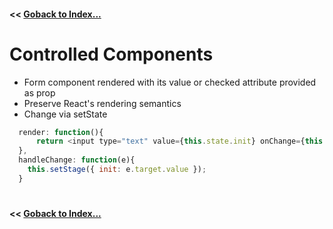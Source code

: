 #### **<<** [Goback to Index...](../README.md)
# Controlled Components
- Form component rendered with its value or checked attribute provided as prop
- Preserve React's rendering semantics
- Change via setState

```js
  render: function(){
      return <input type="text" value={this.state.init} onChange={this.handleChange}/>
  },
  handleChange: function(e){
    this.setStage({ init: e.target.value });
  }

```
#
#### **<<** [Goback to Index...](../README.md)